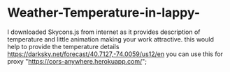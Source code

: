 # Weather-Temperature-in-lappy-
I downloaded Skycons.js from internet as it provides description of temperature and little animation making your work attractive.
this would help to  provide the  temperature details  https://darksky.net/forecast/40.7127,-74.0059/us12/en
 you can use this for proxy "https://cors-anywhere.herokuapp.com/";
